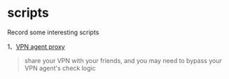 # scripts
Record some interesting scripts

1、[VPN agent proxy](vpn_agent_proxy/proxy.go)
> share your VPN with your friends, and you may need to bypass your VPN agent's check logic
